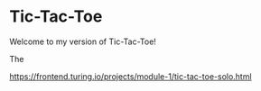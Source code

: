 # Tic-Tac-Toe

Welcome to my version of Tic-Tac-Toe!

The 

https://frontend.turing.io/projects/module-1/tic-tac-toe-solo.html
